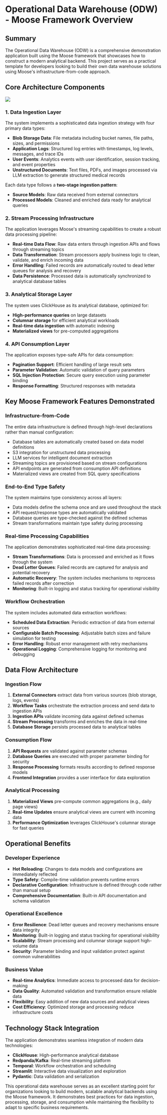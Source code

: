 # Operational Data Warehouse (ODW) - Moose Framework Overview

## Summary

The Operational Data Warehouse (ODW) is a comprehensive demonstration application built using the Moose framework that showcases how to construct a modern analytical backend. This project serves as a practical template for developers looking to build their own data warehouse solutions using Moose's infrastructure-from-code approach.

## Core Architecture Components

![](./ODW-architecture.jpg)

### 1. **Data Ingestion Layer**
The system implements a sophisticated data ingestion strategy with four primary data types:

- **Blob Storage Data**: File metadata including bucket names, file paths, sizes, and permissions
- **Application Logs**: Structured log entries with timestamps, log levels, messages, and trace IDs  
- **User Events**: Analytics events with user identification, session tracking, and event properties
- **Unstructured Documents**: Text files, PDFs, and images processed via LLM extraction to generate structured medical records

Each data type follows a **two-stage ingestion pattern**:
- **Source Models**: Raw data received from external connectors
- **Processed Models**: Cleaned and enriched data ready for analytical queries

### 2. **Stream Processing Infrastructure**
The application leverages Moose's streaming capabilities to create a robust data processing pipeline:

- **Real-time Data Flow**: Raw data enters through ingestion APIs and flows through streaming topics
- **Data Transformation**: Stream processors apply business logic to clean, validate, and enrich incoming data
- **Error Handling**: Failed records are automatically routed to dead letter queues for analysis and recovery
- **Data Persistence**: Processed data is automatically synchronized to analytical database tables

### 3. **Analytical Storage Layer**
The system uses ClickHouse as its analytical database, optimized for:

- **High-performance queries** on large datasets
- **Columnar storage** for efficient analytical workloads
- **Real-time data ingestion** with automatic indexing
- **Materialized views** for pre-computed aggregations

### 4. **API Consumption Layer**
The application exposes type-safe APIs for data consumption:

- **Pagination Support**: Efficient handling of large result sets
- **Parameter Validation**: Automatic validation of query parameters
- **SQL Injection Protection**: Secure query execution using parameter binding
- **Response Formatting**: Structured responses with metadata

## Key Moose Framework Features Demonstrated

### **Infrastructure-from-Code**
The entire data infrastructure is defined through high-level declarations rather than manual configuration:
- Database tables are automatically created based on data model definitions
- S3 integration for unstructured data processing
- LLM services for intelligent document extraction
- Streaming topics are provisioned based on stream configurations
- API endpoints are generated from consumption API definitions
- Materialized views are created from SQL query specifications

### **End-to-End Type Safety**
The system maintains type consistency across all layers:
- Data models define the schema once and are used throughout the stack
- API request/response types are automatically validated
- Database queries are type-checked against the defined schemas
- Stream transformations maintain type safety during processing

### **Real-time Processing Capabilities**
The application demonstrates sophisticated real-time data processing:
- **Stream Transformations**: Data is processed and enriched as it flows through the system
- **Dead Letter Queues**: Failed records are captured for analysis and potential recovery
- **Automatic Recovery**: The system includes mechanisms to reprocess failed records after correction
- **Monitoring**: Built-in logging and status tracking for operational visibility

### **Workflow Orchestration**
The system includes automated data extraction workflows:
- **Scheduled Data Extraction**: Periodic extraction of data from external sources
- **Configurable Batch Processing**: Adjustable batch sizes and failure simulation for testing
- **Error Handling**: Robust error management with retry mechanisms
- **Operational Logging**: Comprehensive logging for monitoring and debugging

## Data Flow Architecture

### **Ingestion Flow**
1. **External Connectors** extract data from various sources (blob storage, logs, events)
2. **Workflow Tasks** orchestrate the extraction process and send data to ingestion APIs
3. **Ingestion APIs** validate incoming data against defined schemas
4. **Stream Processing** transforms and enriches the data in real-time
5. **Database Storage** persists processed data to analytical tables

### **Consumption Flow**
1. **API Requests** are validated against parameter schemas
2. **Database Queries** are executed with proper parameter binding for security
3. **Response Processing** formats results according to defined response models
4. **Frontend Integration** provides a user interface for data exploration

### **Analytical Processing**
1. **Materialized Views** pre-compute common aggregations (e.g., daily page views)
2. **Real-time Updates** ensure analytical views are current with incoming data
3. **Performance Optimization** leverages ClickHouse's columnar storage for fast queries

## Operational Benefits

### **Developer Experience**
- **Hot Reloading**: Changes to data models and configurations are immediately reflected
- **Type Safety**: Compile-time validation prevents runtime errors
- **Declarative Configuration**: Infrastructure is defined through code rather than manual setup
- **Comprehensive Documentation**: Built-in API documentation and schema validation

### **Operational Excellence**
- **Error Resilience**: Dead letter queues and recovery mechanisms ensure data integrity
- **Monitoring**: Built-in logging and status tracking for operational visibility
- **Scalability**: Stream processing and columnar storage support high-volume data
- **Security**: Parameter binding and input validation protect against common vulnerabilities

### **Business Value**
- **Real-time Analytics**: Immediate access to processed data for decision-making
- **Data Quality**: Automated validation and transformation ensure reliable data
- **Flexibility**: Easy addition of new data sources and analytical views
- **Cost Efficiency**: Optimized storage and processing reduce infrastructure costs

## Technology Stack Integration

The application demonstrates seamless integration of modern data technologies:
- **ClickHouse**: High-performance analytical database
- **Redpanda/Kafka**: Real-time streaming platform
- **Temporal**: Workflow orchestration and scheduling
- **Streamlit**: Interactive data visualization and exploration
- **Pydantic**: Data validation and serialization

This operational data warehouse serves as an excellent starting point for organizations looking to build modern, scalable analytical backends using the Moose framework. It demonstrates best practices for data ingestion, processing, storage, and consumption while maintaining the flexibility to adapt to specific business requirements.
